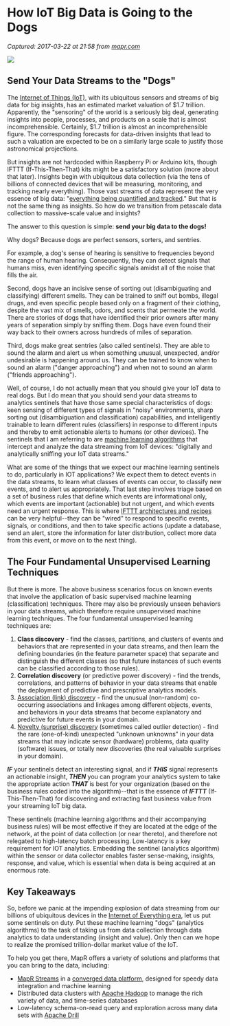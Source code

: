 # How IoT Big Data is Going to the Dogs

_Captured: 2017-03-22 at 21:58 from [mapr.com](https://mapr.com/blog/how-iot-big-data-going-dogs/)_

![](https://mapr.com/en/blog/how-iot-big-data-going-dogs/assets/thinkstockphotos-497617058.jpg)

## Send Your Data Streams to the "Dogs"

The [Internet of Things (IoT)](https://mapr.com/solutions/enterprise/internet-of-things), with its ubiquitous sensors and streams of big data for big insights, has an estimated market valuation of $1.7 trillion. Apparently, the "sensoring" of the world is a seriously big deal, generating insights into people, processes, and products on a scale that is almost incomprehensible. Certainly, $1.7 trillion is almost an incomprehensible figure. The corresponding forecasts for data-driven insights that lead to such a valuation are expected to be on a similarly large scale to justify those astronomical projections.

But insights are not hardcoded within Raspberry Pi or Arduino kits, though IFTTT (If-This-Then-That) kits might be a satisfactory solution (more about that later). Insights begin with ubiquitous data collection (via the tens of billions of connected devices that will be measuring, monitoring, and tracking nearly everything). Those vast streams of data represent the very essence of big data: "[everything being quantified and tracked](https://mapr.com/blog/big-data-everything-quantified-and-tracked-what-means-you)." But that is not the same thing as insights. So how do we transition from petascale data collection to massive-scale value and insights?

The answer to this question is simple: **send your big data to the dogs!**

Why dogs? Because dogs are perfect sensors, sorters, and sentries.

For example, a dog's sense of hearing is sensitive to frequencies beyond the range of human hearing. Consequently, they can detect signals that humans miss, even identifying specific signals amidst all of the noise that fills the air.

Second, dogs have an incisive sense of sorting out (disambiguating and classifying) different smells. They can be trained to sniff out bombs, illegal drugs, and even specific people based only on a fragment of their clothing, despite the vast mix of smells, odors, and scents that permeate the world. There are stories of dogs that have identified their prior owners after many years of separation simply by sniffing them. Dogs have even found their way back to their owners across hundreds of miles of separation.

Third, dogs make great sentries (also called sentinels). They are able to sound the alarm and alert us when something unusual, unexpected, and/or undesirable is happening around us. They can be trained to know when to sound an alarm ("danger approaching") and when not to sound an alarm ("friends approaching").

Well, of course, I do not actually mean that you should give your IoT data to real dogs. But I do mean that you should send your data streams to analytics sentinels that have those same special characteristics of dogs: keen sensing of different types of signals in "noisy" environments, sharp sorting out (disambiguation and classification) capabilities, and intelligently trainable to learn different rules (classifiers) in response to different inputs and thereby to emit actionable alerts to humans (or other devices). The sentinels that I am referring to are [machine learning algorithms](https://mapr.com/blog/some-important-streaming-algorithms-you-should-know-about) that intercept and analyze the data streaming from IoT devices: "digitally and analytically sniffing your IoT data streams."

What are some of the things that we expect our machine learning sentinels to do, particularly in IOT applications? We expect them to detect events in the data streams, to learn what classes of events can occur, to classify new events, and to alert us appropriately. That last step involves triage based on a set of business rules that define which events are informational only, which events are important (actionable) but not urgent, and which events need an urgent response. This is where [IFTTT architectures and recipes](https://ifttt.com/recipes/collections/32-recipes-for-the-internet-of-things) can be very helpful--they can be "wired" to respond to specific events, signals, or conditions, and then to take specific actions (update a database, send an alert, store the information for later distribution, collect more data from this event, or move on to the next thing).

## The Four Fundamental Unsupervised Learning Techniques

But there is more. The above business scenarios focus on known events that involve the application of basic supervised machine learning (classification) techniques. There may also be previously unseen behaviors in your data streams, which therefore require unsupervised machine learning techniques. The four fundamental unsupervised learning techniques are:

  1. **Class discovery** - find the classes, partitions, and clusters of events and behaviors that are represented in your data streams, and then learn the defining boundaries (in the feature parameter space) that separate and distinguish the different classes (so that future instances of such events can be classified according to those rules).
  2. **Correlation discovery** (or predictive power discovery) - find the trends, correlations, and patterns of behavior in your data streams that enable the deployment of predictive and prescriptive analytics models.
  3. [Association (link) discovery](https://mapr.com/blog/association-rule-mining-%E2%80%93-not-your-typical-data-science-algorithm) - find the unusual (non-random) co-occurring associations and linkages among different objects, events, and behaviors in your data streams that become explanatory and predictive for future events in your domain.
  4. [Novelty (surprise) discovery](https://mapr.com/blog/n-novelty-detection-and-news-few-my-favorite-data-science-things) (sometimes called outlier detection) - find the rare (one-of-kind) unexpected "unknown unknowns" in your data streams that may indicate sensor (hardware) problems, data quality (software) issues, or totally new discoveries (the real valuable surprises in your domain).

**_IF_** your sentinels detect an interesting signal, and if **_THIS_** signal represents an actionable insight, **_THEN_** you can program your analytics system to take the appropriate action **_THAT_** is best for your organization (based on the business rules coded into the algorithm)--that is the essence of **_IFTTT_** (If-This-Then-That) for discovering and extracting fast business value from your streaming IoT big data.

These sentinels (machine learning algorithms and their accompanying business rules) will be most effective if they are located at the edge of the network, at the point of data collection (or near thereto), and therefore not relegated to high-latency batch processing. Low-latency is a key requirement for IOT analytics. Embedding the sentinel (analytics algorithm) within the sensor or data collector enables faster sense-making, insights, response, and value, which is essential when data is being acquired at an enormous rate.

## Key Takeaways

So, before we panic at the impending explosion of data streaming from our billions of ubiquitous devices in the [Internet of Everything era](https://mapr.com/cito-internet-everything-era), let us put some sentinels on duty. Put these machine learning "dogs" (analytics algorithms) to the task of taking us from data collection through data analytics to data understanding (insight and value). Only then can we hope to realize the promised trillion-dollar market value of the IoT.

To help you get there, MapR offers a variety of solutions and platforms that you can bring to the data, including:

  * [MapR Streams](https://mapr.com/products/mapr-streams) in a [converged data platform](https://mapr.com/products/mapr-converged-data-platform), designed for speedy data integration and machine learning
  * Distributed data clusters with [Apache Hadoop](https://mapr.com/products/apache-hadoop) to manage the rich variety of data, and time-series databases
  * Low-latency schema-on-read query and exploration across many data sets with [Apache Drill](https://mapr.com/products/apache-drill)
